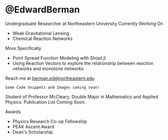 # @EdwardBerman
Undergraduate Researcher at Northeastern University Currently Working On
+ Weak Gravitational Lensing
+ Chemical Reaction Networks

More Specifically
+  Point Spread Function Modeling with Shopt.jl
+   Using Reaction Vectors to explore the relationship between reaction networks and monotone networks

Reach me at berman.ed@northeastern.edu

```
Some Code Snippets and Images coming soon!
```
Student of Professor McCleary. Double Major in Mathematics and Applied Physics. Publication List Coming Soon.

Awards
+ Physics Research Co-op Fellowship
+ PEAK Ascent Award
+ Dean's Scholarship
